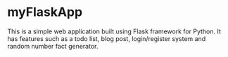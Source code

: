# myFlaskApp
This is a simple web application built using Flask framework for Python. It has features such as a todo list, blog post, login/register system and random number fact generator.
